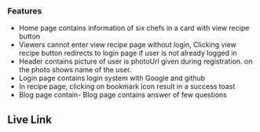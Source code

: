 ### Features

- Home page contains information of six chefs in a card with view recipe button
- Viewers cannot enter view recipe page without login, Clicking view recipe button redirects to login page if user is not already logged in
- Header contains picture of user is photoUrl given during registration.  on the photo shows name of the user.
- Login page contains login system with Google and github
- In recipe page, clicking on bookmark icon result in a success toast
- Blog page contain- Blog page contains answer of few questions

## Live Link


